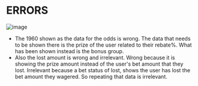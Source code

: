 # ERRORS
![image](https://github.com/user-attachments/assets/4504c421-8da9-4e9b-b80f-a97f94dd4cfb)
- The 1960 shown as the data for the odds is wrong. The data that needs to be shown there is the prize of the user related to their rebate%. What has been shown instead is the bonus group.
- Also the lost amount is wrong and irrelevant. Wrong because it is showing the prize amount instead of the user's bet amount that they lost. Irrelevant because a bet status of lost, shows the user has lost the bet amount they wagered. So repeating that data is irrelevant. 
